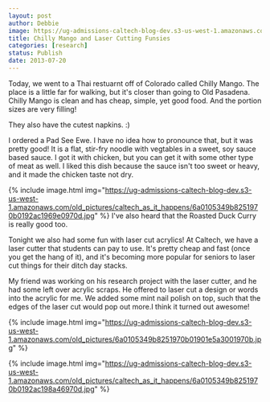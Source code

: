 ```yaml
---
layout: post
author: Debbie
image: https://ug-admissions-caltech-blog-dev.s3-us-west-1.amazonaws.com/old_pictures/caltech_as_it_happens/6a0105349b8251970b01901e5a1ab4970b.jpg
title: Chilly Mango and Laser Cutting Funsies
categories: [research]
status: Publish
date: 2013-07-20
---
```



Today, we went to a Thai restuarnt off of Colorado called Chilly Mango. The place is a little far for walking, but it's closer than going to Old Pasadena. Chilly Mango is clean and has cheap, simple, yet good food. And the portion sizes are very filling!

They also have the cutest napkins. :)

I ordered a Pad See Ewe. I have no idea how to pronounce that, but it was pretty good! It is a flat, stir-fry noodle with vegtables in a sweet, soy sauce based sauce. I got it with chicken, but you can get it with some other type of meat as well. I liked this dish because the sauce isn't too sweet or heavy, and it made the chicken taste not dry.


{% include image.html img="https://ug-admissions-caltech-blog-dev.s3-us-west-1.amazonaws.com/old_pictures/caltech_as_it_happens/6a0105349b8251970b0192ac1969e0970d.jpg" %}
I've also heard that the Roasted Duck Curry is really good too.

Tonight we also had some fun with laser cut acrylics! At Caltech, we have a laser cutter that students can pay to use. It's pretty cheap and fast (once you get the hang of it), and it's becoming more popular for seniors to laser cut things for their ditch day stacks. 

My friend was working on his research project with the laser cutter, and he had some left over acrylic scraps. He offered to laser cut a design or words into the acrylic for me. We added some mint nail polish on top, such that the edges of the laser cut would pop out more.I think it turned out awesome!


{% include image.html img="https://ug-admissions-caltech-blog-dev.s3-us-west-1.amazonaws.com/old_pictures/6a0105349b8251970b01901e5a3001970b.jpg" %}

{% include image.html img="https://ug-admissions-caltech-blog-dev.s3-us-west-1.amazonaws.com/old_pictures/caltech_as_it_happens/6a0105349b8251970b0192ac198a46970d.jpg" %}
